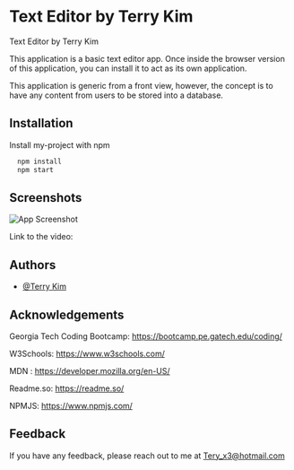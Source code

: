 
# Text Editor by Terry Kim
Text Editor by Terry Kim

This application is a basic text editor app. Once inside the browser version of this application, you can install it to act as its own application.

This application is generic from a front view, however, the concept is to have any content from users to be stored into a database.




## Installation

Install my-project with npm

```bash
  npm install 
  npm start
```
    
## Screenshots

![App Screenshot]()

Link to the video:

## Authors

- [@Terry Kim](https://www.github.com/TeryKing)


## Acknowledgements

Georgia Tech Coding Bootcamp: https://bootcamp.pe.gatech.edu/coding/

W3Schools: https://www.w3schools.com/

MDN : https://developer.mozilla.org/en-US/

Readme.so: https://readme.so/

NPMJS: https://www.npmjs.com/
## Feedback

If you have any feedback, please reach out to me at Tery_x3@hotmail.com

